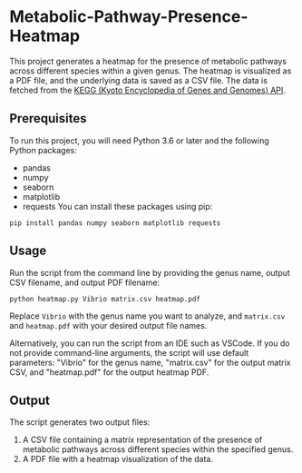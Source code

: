 # Metabolic-Pathway-Presence-Heatmap

This project generates a heatmap for the presence of metabolic pathways across different species within a given genus. The heatmap is visualized as a PDF file, and the underlying data is saved as a CSV file. The data is fetched from the [KEGG (Kyoto Encyclopedia of Genes and Genomes) API](https://www.kegg.jp/kegg/rest/keggapi.html).

## Prerequisites
To run this project, you will need Python 3.6 or later and the following Python packages:

+ pandas
+ numpy
+ seaborn
+ matplotlib
+ requests
You can install these packages using pip:

```
pip install pandas numpy seaborn matplotlib requests
```

## Usage
Run the script from the command line by providing the genus name, output CSV filename, and output PDF filename:

```
python heatmap.py Vibrio matrix.csv heatmap.pdf
```

Replace `Vibrio` with the genus name you want to analyze, and `matrix.csv` and `heatmap.pdf` with your desired output file names.

Alternatively, you can run the script from an IDE such as VSCode. If you do not provide command-line arguments, the script will use default parameters: "Vibrio" for the genus name, "matrix.csv" for the output matrix CSV, and "heatmap.pdf" for the output heatmap PDF.

## Output
The script generates two output files:

1. A CSV file containing a matrix representation of the presence of metabolic pathways across different species within the specified genus.
2. A PDF file with a heatmap visualization of the data.


